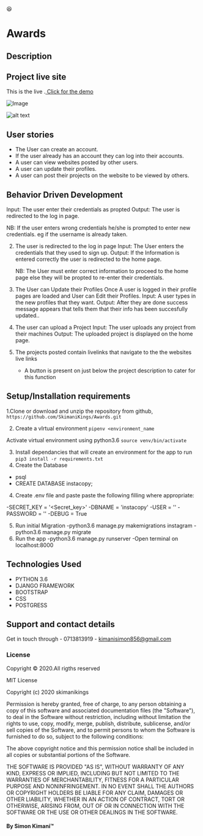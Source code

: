 :satisfied:

# Awards



## Description



## Project live site

This is the live .[ Click for the demo](https://awwwwards001.herokuapp.com/)

![Image](projects/static/img/award.png)

![alt text](projects/static/images/awwards.png)

## User stories

- The User can create an account.
- If the user already has an account they can log into their accounts.
- A user can view websites posted by other users.
- A user can update their profiles.
- A user can post their projects on the website to be viewed by others.


## Behavior Driven Development
                                
   Input: The user enter their credentials as propted
   Output: The user is redirected to the log in page.

   NB: If the user enters wrong credentials he/she is prompted to enter new credentials. eg if the username is already taken.

2. The user is redirected to the log in page
   Input: The User enters the credentials that they used to sign up.
   Output: If the Information is entered correctly the user is redirected to the home page.

   NB: The User must enter correct information to proceed to the home page else they will be propted to re-enter their credentials.

3. The User can Update their Profiles
   Once A user is logged in their profile pages are loaded and User can Edit their Profiles.
   Input: A user types in the new profiles that they want.
   Output: After they are done success message appears that tells them that their info has been succesfully updated..

4. The user can upload a Project
   Input: The user uploads any project from their machines
   Output: The uploaded project is displayed on the home page.
5. The projects posted contain livelinks that navigate to the the websites live links
    - A button is present on just below the project description to cater for this function 
## Setup/Installation requirements

1.Clone or download and unzip the repository from github, `https://github.com/SkimaniKings/Awards.git`

2. Create a vIrtual environment `pipenv <environment_name`

Activate virtual environment using python3.6 `source venv/bin/activate`

3. Install dependancies that will create an environment for the app to run `pip3 install -r requirements.txt`
4. Create the Database

- psql
- CREATE DATABASE instacopy;

4. Create .env file and paste paste the following filling where appropriate:

-SECRET_KEY = '<Secret_key>'
-DBNAME = 'instacopy'
-USER = '<Username>'
-PASSWORD = '<password>'
-DEBUG = True

5. Run initial Migration
   -python3.6 manage.py makemigrations instagram
   -python3.6 manage.py migrate
6. Run the app
   -python3.6 manage.py runserver
   -Open terminal on localhost:8000

## Technologies Used

- PYTHON 3.6
- DJANGO FRAMEWORK
- BOOTSTRAP
- CSS
- POSTGRESS

## Support and contact details

Get in touch through - 0713813919 - kimanisimon856@gmail.com

### License

Copyright &copy; 2020.All rigths reserved

MIT License

Copyright (c) 2020 skimanikings

Permission is hereby granted, free of charge, to any person obtaining a copy
of this software and associated documentation files (the "Software"), to deal
in the Software without restriction, including without limitation the rights
to use, copy, modify, merge, publish, distribute, sublicense, and/or sell
copies of the Software, and to permit persons to whom the Software is
furnished to do so, subject to the following conditions:

The above copyright notice and this permission notice shall be included in all
copies or substantial portions of the Software.

THE SOFTWARE IS PROVIDED "AS IS", WITHOUT WARRANTY OF ANY KIND, EXPRESS OR
IMPLIED, INCLUDING BUT NOT LIMITED TO THE WARRANTIES OF MERCHANTABILITY,
FITNESS FOR A PARTICULAR PURPOSE AND NONINFRINGEMENT. IN NO EVENT SHALL THE
AUTHORS OR COPYRIGHT HOLDERS BE LIABLE FOR ANY CLAIM, DAMAGES OR OTHER
LIABILITY, WHETHER IN AN ACTION OF CONTRACT, TORT OR OTHERWISE, ARISING FROM,
OUT OF OR IN CONNECTION WITH THE SOFTWARE OR THE USE OR OTHER DEALINGS IN THE
SOFTWARE.

#### By **Simon Kimani**&trade;
